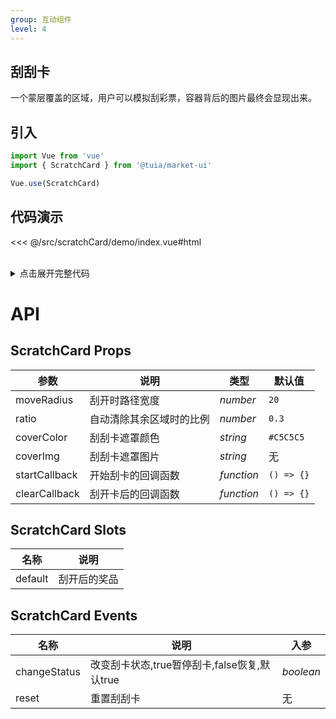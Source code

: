 ```yaml
---
group: 互动组件
level: 4
---
```


## 刮刮卡
一个蒙层覆盖的区域，用户可以模拟刮彩票，容器背后的图片最终会显现出来。

## 引入

```js
import Vue from 'vue'
import { ScratchCard } from '@tuia/market-ui'

Vue.use(ScratchCard)
```

## 代码演示

<<< @/src/scratchCard/demo/index.vue#html

<br />

<details>

<summary>点击展开完整代码</summary>

<<< @/src/scratchCard/demo/index.vue#js

</details>

# API

## ScratchCard Props

| 参数 | 说明 | 类型 | 默认值 |
| --- | --- | --- | --- |
| moveRadius | 刮开时路径宽度 | _number_ | `20` |
| ratio | 自动清除其余区域时的比例 | _number_ | `0.3` |
| coverColor | 刮刮卡遮罩颜色 | _string_ | `#C5C5C5` |
| coverImg | 刮刮卡遮罩图片 | _string_ | 无 |
| startCallback | 开始刮卡的回调函数 | _function_ | `() => {}` |
| clearCallback | 刮开卡后的回调函数 | _function_ | `() => {}` |

## ScratchCard Slots
| 名称 | 说明 |
| --- | --- |
| default | 刮开后的奖品 |

## ScratchCard Events
| 名称 | 说明 | 入参 |
| --- | --- | --- |
| changeStatus | 改变刮卡状态,true暂停刮卡,false恢复,默认true | _boolean_ |
| reset | 重置刮刮卡 | 无 |

